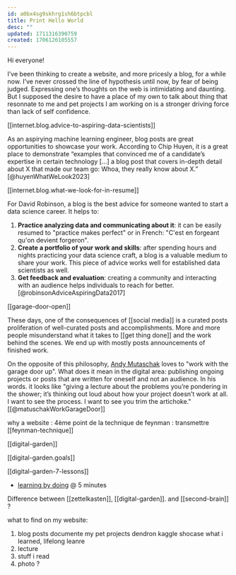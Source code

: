 ```yaml
---
id: a0bx4sg9skhrg1sh6btpcbl
title: Print Hello World
desc: ""
updated: 1711316390759
created: 1706126105557
---
```


Hi everyone!

I’ve been thinking to create a website, and more pricesly a blog, for a while now. I’ve never crossed the line of hypothesis until now, by fear of being judged. Expressing one’s thoughts on the web is intimidating and daunting. But I supposed the desire to have a place of my own to talk about thing that resonnate to me and pet projects I am working on is a stronger driving force than lack of self confidence.

[[internet.blog.advice-to-aspiring-data-scientists]]

As an aspirying machine learning engineer, blog posts are great opportunities to showcase your work. According to Chip Huyen, it is a great place to demonstrate “examples that convinced me of a candidate’s expertise in certain technology [...] a blog post that covers in-depth detail about X that made our team go: Whoa, they really know about X.” [@huyenWhatWeLook2023]

[[internet.blog.what-we-look-for-in-resume]]

For David Robinson, a blog is the best advice for someone wanted to start a data science career. It helps to:

1. **Practice analyzing data and communicating about it**: it can be easily resumed to "practice makes perfect" or in French: "C'est en forgeant qu'on devient forgeron".
2. **Create a portfolio of your work and skills**: after spending hours and nights practicing your data science craft, a blog is a valuable medium to share your work. This piece of advice works well for established data scientists as well.
3. **Get feedback and evaluation**: creating a community and interacting with an audience helps individuals to reach for better. [@robinsonAdviceAspiringData2017]

[[garage-door-open]]

These days, one of the consequences of [[social media]] is a curated posts proliferation of well-curated posts and accomplishments. More and more people misunderstand what it takes to [[get thing done]] and the work behind the scenes. We end up with mostly posts announcements of finished work.

On the opposite of this philosophy, [Andy Mutaschak](https://andymatuschak.org/) loves to "work with the garage door up". What does it mean in the digital area: publishing ongoing projects or posts that are written for oneself and not an audience. In his words. it looks like "giving a lecture about the problems you’re pondering in the shower; it’s thinking out loud about how your project doesn’t work at all. I want to see the process. I want to see you trim the artichoke." [[@matuschakWorkGarageDoor]]

why a website : 4ème point de la technique de feynman : transmettre
[[feynman-technique]]

[[digital-garden]]

[[digital-garden.goals]]

[[digital-garden-7-lessons]]

- [learning by doing](https://duckduckgo.com/?q=lex+fridman+andrej&t=newext&atb=v411-1&iax=videos&ia=videos&iai=https%3A%2F%2Fwww.youtube.com%2Fwatch%3Fv%3DI2ZK3ngNvvI) @ 5 minutes

Difference between [[zettelkasten]], [[digital-garden]]. and [[second-brain]] ?

what to find on my website:

1. blog posts
   documente my pet projects
   dendron
   kaggle
   shocase what i learned, lifelong leanre
2. lecture
3. stuff i read
4. photo ?
